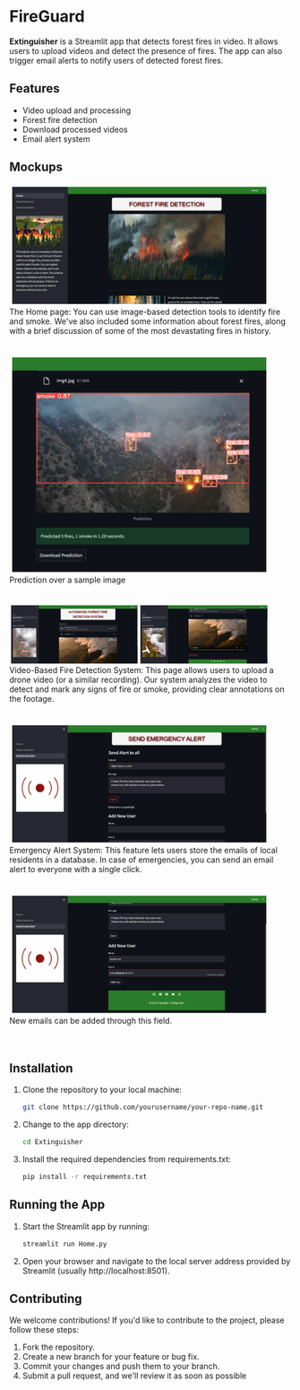 # FireGuard

**Extinguisher** is a Streamlit app that detects forest fires in video. It allows users to upload videos and detect the presence of fires. The app can also trigger email alerts to notify users of detected forest fires.

## Features
- Video upload and processing
- Forest fire detection
- Download processed videos
- Email alert system

## Mockups
<div style="display: flex; flex-direction: row; overflow-x: scroll; align-item: center;">
    <img src="./previews/preview_1.png" style="width: 90%; margin: 1%;">
</div>
The Home page: You can use image-based detection tools to identify fire and smoke. We've also included some information about forest fires, along with a brief discussion of some of the most devastating fires in history.



<br>
<br>
<br>

<div style="display: flex; flex-direction: row; overflow-x: scroll; align-item: center;">
    <img src="./previews/preview_2.png" style="width: 90%; margin: 1%;">
</div>
Prediction over a sample image

<br>
<br>
<br>

<div style="display: flex; flex-direction: row; overflow-x: scroll; align-item: center;">
    <img src="./previews/preview_3.png" style="width: 45%; padding: 0.5%;">
    <img src="./previews/preview_6.png" style="width: 45%; padding: 0.5%;">
</div>
Video-Based Fire Detection System: This page allows users to upload a drone video (or a similar recording). Our system analyzes the video to detect and mark any signs of fire or smoke, providing clear annotations on the footage.
<br>
<br>
<br>

<div style="display: flex; flex-direction: row; overflow-x: scroll; align-item: center;">
    <img src="./previews/preview_4.png" style="width: 90%; margin: 1%;">
</div>
Emergency Alert System: This feature lets users store the emails of local residents in a database. In case of emergencies, you can send an email alert to everyone with a single click.
<br>
<br>
<br>

<div style="display: flex; flex-direction: row; overflow-x: scroll; align-item: center;">
    <img src="./previews/preview_5.png" style="width: 90%; margin: 1%;">
</div>
New emails can be added through this field.

<br>
<br>
<br>




## Installation
1. Clone the repository to your local machine:
   ```bash
   git clone https://github.com/yourusername/your-repo-name.git
   ```
2. Change to the app directory:
   ```bash
   cd Extinguisher
   ```
3. Install the required dependencies from requirements.txt:
     ```bash
     pip install -r requirements.txt
    ```
## Running the App
1. Start the Streamlit app by running:
   ```bash
   streamlit run Home.py
   ```
2. Open your browser and navigate to the local server address provided by Streamlit (usually http://localhost:8501).

## Contributing
We welcome contributions! If you'd like to contribute to the project, please follow these steps:
1. Fork the repository.
2. Create a new branch for your feature or bug fix.
3. Commit your changes and push them to your branch.
4. Submit a pull request, and we'll review it as soon as possible
